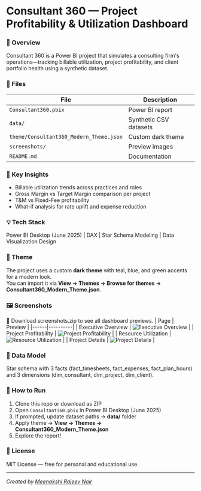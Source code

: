 # Consultant 360 — Project Profitability & Utilization Dashboard

### 🎯 Overview
Consultant 360 is a Power BI project that simulates a consulting firm's operations—tracking billable utilization, project profitability, and client portfolio health using a synthetic dataset.

### 📂 Files
| File | Description |
|------|--------------|
| `Consultant360.pbix` | Power BI report |
| `data/` | Synthetic CSV datasets |
| `theme/Consultant360_Modern_Theme.json` | Custom dark theme |
| `screenshots/` | Preview images |
| `README.md` | Documentation |

### 🧠 Key Insights
- Billable utilization trends across practices and roles  
- Gross Margin vs Target Margin comparison per project  
- T&M vs Fixed-Fee profitability  
- What-if analysis for rate uplift and expense reduction  

### 💡 Tech Stack
Power BI Desktop (June 2025) | DAX | Star Schema Modeling | Data Visualization Design

### 🎨 Theme
The project uses a custom **dark theme** with teal, blue, and green accents for a modern look.  
You can import it via **View → Themes → Browse for themes → Consultant360_Modern_Theme.json**.

### 🖼️ Screenshots
📸 Download screenshots.zip to see all dashboard previews.
| Page | Preview |
|------|----------|
| Executive Overview | ![Executive Overview](screenshots/ExecutiveOverview.png) |
| Project Profitability | ![Project Profitability](screenshots/ProjectProfitability.png) |
| Resource Utilization | ![Resource Utilization](screenshots/ResourceUtilization.png) |
| Project Details | ![Project Details](screenshots/ProjectDetails.png) |

### 🧩 Data Model
Star schema with 3 facts (fact_timesheets, fact_expenses, fact_plan_hours) and 3 dimensions (dim_consultant, dim_project, dim_client).

### 🚀 How to Run
1. Clone this repo or download as ZIP  
2. Open `Consultant360.pbix` in Power BI Desktop (June 2025)  
3. If prompted, update dataset paths → **data/** folder  
4. Apply theme → **View → Themes → Consultant360_Modern_Theme.json**  
5. Explore the report!

### 📄 License
MIT License — free for personal and educational use.

---
*Created by [Meenakshi Rajeev Nair]([https://www.linkedin.com/in/meenakshi-rajeev-nair-43301b248/])*  

